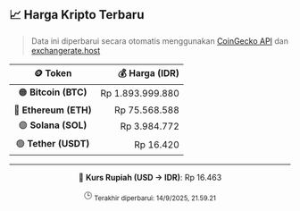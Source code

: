 

<!-- HARGA_KRIPTO -->
## 📈 Harga Kripto Terbaru

> Data ini diperbarui secara otomatis menggunakan [CoinGecko API](https://www.coingecko.com/) dan [exchangerate.host](https://exchangerate.host/)

<div align="center">

| 🪙 Token | 💰 Harga (IDR) |
|:------:|---------------:|
| 🟠 **Bitcoin (BTC)**   | Rp 1.893.999.880 |
| 🔵 **Ethereum (ETH)**  | Rp 75.568.588 |
| 🟣 **Solana (SOL)**    | Rp 3.984.772 |
| 🟢 **Tether (USDT)**   | Rp 16.420 |

---

💱 **Kurs Rupiah (USD → IDR)**: Rp 16.463

🕒 <sub>Terakhir diperbarui: 14/9/2025, 21.59.21</sub>

</div>
<!-- /HARGA_KRIPTO -->